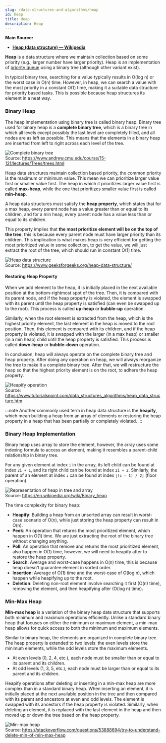 ```yaml
---
slug: /data-structures-and-algorithms/heap
id: heap
title: Heap
description: Heap
---
```


**Main Source:**

- **[Heap (data structure) — Wikipedia](<https://en.wikipedia.org/wiki/Heap_(data_structure)>)**

**Heap** is a data structure where we maintain collection based on some priority (e.g., larger number have larger priority). Heap is an implementation of [priority queue](/data-structures-and-algorithms/queue#priority-queue) using a binary tree (although other variant exist).

In typical binary tree, searching for a value typically results in O(log n) or the worst case in O(n) time. However, in heap, we can search a value with the most priority in a constant O(1) time, making it a suitable data structure for priority based tasks. This is possible because heap structures its element in a neat way.

### Binary Heap

The heap implementation using binary tree is called binary heap. Binary tree used for binary heap is a **complete binary tree**, which is a binary tree in which all levels except possibly the last level are completely filled, and all nodes are as left as possible. This means that the elements in a binary heap are inserted from left to right across each level of the tree.

![Complete binary tree](./complete-tree.png)  
Source: https://www.andrew.cmu.edu/course/15-121/lectures/Trees/trees.html

Heap data structures maintain collection based priority, the common priority is the maximum or minimum value. This mean we can prioritize larger value first or smaller value first. The heap in which it prioritizes larger value first is called **max-heap**, while the one that prioritizes smaller value first is called **min-heap**.

A heap data structures must satisfy the **heap property**, which states that for a max heap, every parent node has a value greater than or equal to its children, and for a min heap, every parent node has a value less than or equal to its children.

This property implies that **the most prioritize element will be on the top of the tree**, this is because every parent node must have larger priority than its children. This implication is what makes heap is very efficient for getting the most prioritized value in some collection, to get the value, we will just extract the root of the tree, which should run in constant O(1) time.

![Heap data structure](./heap.png)  
Source: https://www.geeksforgeeks.org/heap-data-structure/

#### Restoring Heap Property

When we add element to the heap, it is initially placed in the next available position at the bottom-rightmost spot of the tree. Then, it is compared with its parent node, and if the heap property is violated, the element is swapped with its parent until the heap property is satisfied (can even be swapped up to the root). This process is called **up-heap** or **bubble-up** operation.

Similarly, when the root element is extracted from the heap, which is the highest priority element, the last element in the heap is moved to the root position. Then, this element is compared with its children, and if the heap property is violated, it is swapped with the larger (in a max heap) or smaller (in a min heap) child until the heap property is satisfied. This process is called **down-heap** or **bubble-down** operation.

In conclusion, heap will always operate on the complete binary tree and heap property. After doing any operation on heap, we will always reorganize the tree to make it a complete binary tree. After that, we will restructure the heap so that the highest priority element is on the root, to adhere the heap property.

![Heapify operation](./heapify.gif)  
Source: https://www.tutorialspoint.com/data_structures_algorithms/heap_data_structure.htm

:::note
Another commonly used term in heap data structure is the **heapify**, which mean building a heap from an array of elements or restoring the heap property in a heap that has been partially or completely violated.
:::

### Binary Heap Implementation

Binary heap uses array to store the element, however, the array uses some indexing formula to access an element, making it resembles a parent-child relationship in binary tree.

For any given element at index `i` in the array, its left child can be found at index `2i + 1`, and its right child can be found at index `2i + 2`. Similarly, the parent of an element at index `i` can be found at index `⌊(i − 1) / 2⌋` (floor operation).

![Representation of heap in tree and array](./heap-representation.png)  
Source: https://en.wikipedia.org/wiki/Binary_heap

The time complexity for binary heap:

- **Heapify**: Building a heap from an unsorted array can result in worst-case scenario of O(n), while just storing the heap property can result in O(n).
- **Peek**: An operation that returns the most prioritized element, which happen in O(1) time. We are just extracting the root of the binary tree without changing anything.
- **Poll**: An operation that remove and returns the most prioritized element, also happen in O(1) time, however, we will need to heapify after to restore the heap property.
- **Search**: Average and worst-case happens in O(n) time, this is because heap doesn't guarantee element in sorted order.
- **Insertion**: Average of O(1) time and the worst-case of O(log n), which happen while heapifying up to the root.
- **Deletion**: Deleting non-root element involve searching it first (O(n) time), removing the element, and then heapifying after (O(log n) time).

### Min-Max Heap

**Min-max heap** is a variation of the binary heap data structure that supports both minimum and maximum operations efficiently. Unlike a standard binary heap that focuses on either the minimum or maximum element, a min-max heap allows for quick access to both the minimum and maximum elements.

Similar to binary heap, the elements are organized in complete binary tree. The heap property is extended to two levels: the even levels store the minimum elements, while the odd levels store the maximum elements.

- At even levels (0, 2, 4, etc.), each node must be smaller than or equal to its parent and its children.
- At odd levels (1, 3, 5, etc.), each node must be larger than or equal to its parent and its children.

Heapify operations after deleting or inserting in a min-max heap are more complex than in a standard binary heap. When inserting an element, it is initially placed at the next available position in the tree and then compared with its parent and ancestors at even and odd levels. The element is swapped with its ancestors if the heap property is violated. Similarly, when deleting an element, it is replaced with the last element in the heap and then moved up or down the tree based on the heap property.

![Min-max heap](./min-max-heap.png)  
Source: https://stackoverflow.com/questions/53888694/try-to-understand-delete-min-of-min-max-heap
